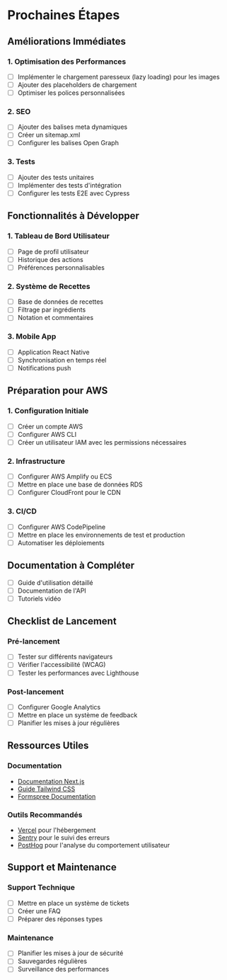 # Prochaines Étapes

## Améliorations Immédiates

### 1. Optimisation des Performances
- [ ] Implémenter le chargement paresseux (lazy loading) pour les images
- [ ] Ajouter des placeholders de chargement
- [ ] Optimiser les polices personnalisées

### 2. SEO
- [ ] Ajouter des balises meta dynamiques
- [ ] Créer un sitemap.xml
- [ ] Configurer les balises Open Graph

### 3. Tests
- [ ] Ajouter des tests unitaires
- [ ] Implémenter des tests d'intégration
- [ ] Configurer les tests E2E avec Cypress

## Fonctionnalités à Développer

### 1. Tableau de Bord Utilisateur
- [ ] Page de profil utilisateur
- [ ] Historique des actions
- [ ] Préférences personnalisables

### 2. Système de Recettes
- [ ] Base de données de recettes
- [ ] Filtrage par ingrédients
- [ ] Notation et commentaires

### 3. Mobile App
- [ ] Application React Native
- [ ] Synchronisation en temps réel
- [ ] Notifications push

## Préparation pour AWS

### 1. Configuration Initiale
- [ ] Créer un compte AWS
- [ ] Configurer AWS CLI
- [ ] Créer un utilisateur IAM avec les permissions nécessaires

### 2. Infrastructure
- [ ] Configurer AWS Amplify ou ECS
- [ ] Mettre en place une base de données RDS
- [ ] Configurer CloudFront pour le CDN

### 3. CI/CD
- [ ] Configurer AWS CodePipeline
- [ ] Mettre en place les environnements de test et production
- [ ] Automatiser les déploiements

## Documentation à Compléter

- [ ] Guide d'utilisation détaillé
- [ ] Documentation de l'API
- [ ] Tutoriels vidéo

## Checklist de Lancement

### Pré-lancement
- [ ] Tester sur différents navigateurs
- [ ] Vérifier l'accessibilité (WCAG)
- [ ] Tester les performances avec Lighthouse

### Post-lancement
- [ ] Configurer Google Analytics
- [ ] Mettre en place un système de feedback
- [ ] Planifier les mises à jour régulières

## Ressources Utiles

### Documentation
- [Documentation Next.js](https://nextjs.org/docs)
- [Guide Tailwind CSS](https://tailwindcss.com/docs)
- [Formspree Documentation](https://formspree.io/docs/)

### Outils Recommandés
- [Vercel](https://vercel.com) pour l'hébergement
- [Sentry](https://sentry.io) pour le suivi des erreurs
- [PostHog](https://posthog.com) pour l'analyse du comportement utilisateur

## Support et Maintenance

### Support Technique
- [ ] Mettre en place un système de tickets
- [ ] Créer une FAQ
- [ ] Préparer des réponses types

### Maintenance
- [ ] Planifier les mises à jour de sécurité
- [ ] Sauvegardes régulières
- [ ] Surveillance des performances
